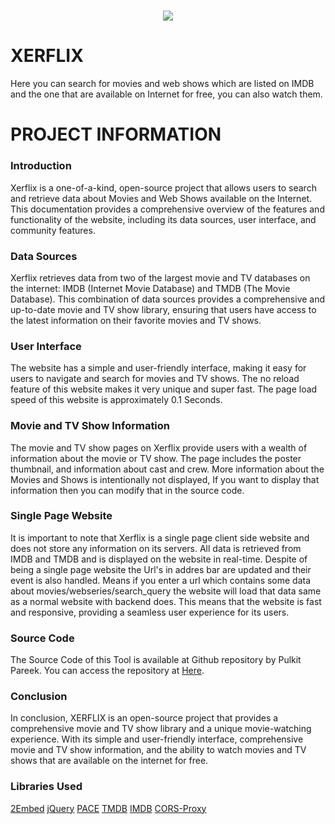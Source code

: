 <h1 align="center"><a href="https://animedex.live"><img src="https://raw.githubusercontent.com/Kfnn12/Xerflix/main/icons/android-chrome-192x192.png"></a></h1>

# XERFLIX 
Here you can search for movies and web shows which are listed on IMDB and the one that are available on Internet for free, you can also watch them.

# PROJECT INFORMATION

### Introduction

Xerflix is a one-of-a-kind, open-source project that allows users to search and retrieve data about Movies and Web Shows available on the Internet. This documentation provides a comprehensive overview of the features and functionality of the website, including its data sources, user interface, and community features.

### Data Sources

Xerflix retrieves data from two of the largest movie and TV databases on the internet: IMDB (Internet Movie Database) and TMDB (The Movie Database). This combination of data sources provides a comprehensive and up-to-date movie and TV show library, ensuring that users have access to the latest information on their favorite movies and TV shows.

### User Interface

The website has a simple and user-friendly interface, making it easy for users to navigate and search for movies and TV shows. The no reload feature of this website makes it very unique and super fast. The page load speed of this website is approximately 0.1 Seconds.

### Movie and TV Show Information

The movie and TV show pages on Xerflix provide users with a wealth of information about the movie or TV show. The page includes the poster thumbnail, and information about cast and crew. More information about the Movies and Shows is intentionally not displayed, If you want to display that information then you can modify that in the source code.

### Single Page Website

It is important to note that Xerflix is a single page client side website and does not store any information on its servers. All data is retrieved from IMDB and TMDB and is displayed on the website in real-time. Despite of being a single page website the Url's in addres bar are updated and their event is also handled. Means if you enter a url which contains some data about movies/webseries/search\_query the website will load that data same as a normal website with backend does. This means that the website is fast and responsive, providing a seamless user experience for its users.

### Source Code

The Source Code of this Tool is available at Github repository by Pulkit Pareek. You can access the repository at [Here](https://github.com/pulkitpareek18/netflix).

### Conclusion

In conclusion, XERFLIX is an open-source project that provides a comprehensive movie and TV show library and a unique movie-watching experience. With its simple and user-friendly interface, comprehensive movie and TV show information, and the ability to watch movies and TV shows that are available on the internet for free.

### Libraries Used

[2Embed](https://2embed.to/)   [jQuery](https://jquery.com/)   [PACE](https://codebyzach.github.io/pace/)   [TMDB](https://tmdb.com)   [IMDB](https://imdb.com)   [CORS-Proxy](https://corsproxy.io)
